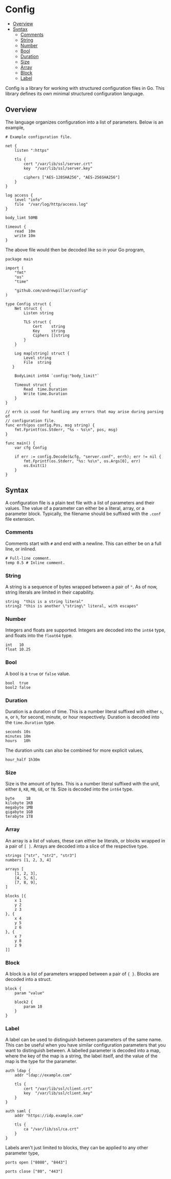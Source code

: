 # Config

* [Overview](#overview)
* [Syntax](#syntax)
  * [Comments](#comments)
  * [String](#string)
  * [Number](#number)
  * [Bool](#bool)
  * [Duration](#duration)
  * [Size](#size)
  * [Array](#array)
  * [Block](#block)
  * [Label](#label)

Config is a library for working with structured configuration files in Go. This
library defines its own minimal structured configuration language.

## Overview

The language organizes configuration into a list of parameters. Below is an
example,

    # Example configuration file.

    net {
        listen ":https"

        tls {
            cert "/var/lib/ssl/server.crt"
            key  "/var/lib/ssl/server.key"

            ciphers ["AES-128SHA256", "AES-256SHA256"]
        }
    }

    log access {
        level "info"
        file  "/var/log/http/access.log"
    }

    body_limt 50MB

    timeout {
        read  10m
        write 10m
    }

The above file would then be decoded like so in your Go program,

    package main

    import (
        "fmt"
        "os"
        "time"

        "github.com/andrewpillar/config"
    )

    type Config struct {
        Net struct {
            Listen string

            TLS struct {
                Cert    string
                Key     string
                Ciphers []string
            }
        }

        Log map[string] struct {
            Level string
            File  string
       }

        BodyLimit int64 `config:"body_limit"`

        Timeout struct {
            Read  time.Duration
            Write time.Duration
        }
    }

    // errh is used for handling any errors that may arise during parsing of
    // configuration file.
    func errh(pos config.Pos, msg string) {
        fmt.Fprintf(os.Stderr, "%s - %s\n", pos, msg)
    }

    func main() {
        var cfg Config

        if err := config.Decode(&cfg, "server.conf", errh); err != nil {
            fmt.Fprintf(os.Stderr, "%s: %s\n", os.Args[0], err)
            os.Exit(1)
        }
    }

## Syntax

A configuration file is a plain text file with a list of parameters and their
values. The value of a parameter can either be a literal, array, or a parameter
block. Typically, the filename should be suffixed with the `.conf` file
extension.

### Comments

Comments start with `#` and end with a newline. This can either be on a full
line, or inlined.

    # Full-line comment.
    temp 0.5 # Inline comment.

### String

A string is a sequence of bytes wrapped between a pair of `"`. As of now, string
literals are limited in their capability. 

    string  "this is a string literal"
    string2 "this is another \"string\" literal, with escapes"

### Number

Integers and floats are supported. Integers are decoded into the `int64` type,
and floats into the `float64` type.

    int   10
    float 10.25

### Bool

A bool is a `true` or `false` value.

    bool  true
    bool2 false

### Duration

Duration is a duration of time. This is a number literal suffixed with either
`s`, `m`, or `h`, for second, minute, or hour respectively. Duration is decoded
into the `time.Duration` type.

    seconds 10s
    minutes 10m
    hours   10h

The duration units can also be combined for more explicit values,

    hour_half 1h30m

### Size

Size is the amount of bytes. This is a number literal suffixed with the unit,
either `B`, `KB`, `MB`, `GB`, or `TB`. Size is decoded into the `int64` type.

    byte     1B
    kilobyte 1KB
    megabyte 1MB
    gigabyte 1GB
    terabyte 1TB

### Array

An array is a list of values, these can either be literals, or blocks wrapped
in a pair of `[ ]`. Arrays are decoded into a slice of the respective type.

    strings ["str", "str2", "str3"]
    numbers [1, 2, 3, 4]

    arrays [
        [1, 2, 3],
        [4, 5, 6],
        [7, 8, 9],
    ]

    blocks [{
        x 1
        y 2
        z 3
    }, {
        x 4
        y 5
        z 6
    }, {
        x 7
        y 8
        z 9
    ]]

### Block

A block is a list of parameters wrapped between a pair of `{ }`. Blocks are
decoded into a struct.

    block {
        param "value"

        block2 {
            param 10
        }
    }

### Label

A label can be used to distinguish between parameters of the same name. This
can be useful when you have similar configuration parameters that you want to
distinguish between. A labelled parameter is decoded into a map, where the
key of the map is a string, the label itself, and the value of the map is
the type for the parameter.

    auth ldap {
        addr "ldap://example.com"

        tls {
            cert "/var/lib/ssl/client.crt"
            key  "/var/lib/ssl/client.key"
        }
    }

    auth saml {
        addr "https://idp.example.com"

        tls {
            ca "/var/lib/ssl/ca.crt"
        }
    }

Labels aren't just limited to blocks, they can be applied to any other
parameter type,

    ports open ["8080", "8443"]

    ports close ["80", "443"]
